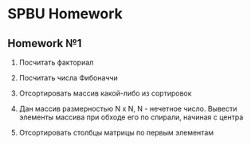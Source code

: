 # SPBU Homework

## Homework №1

1. Посчитать факториал

2. Посчитать числа Фибоначчи

3. Отсортировать массив какой-либо из сортировок

4. Дан массив размерностью N x N, N - нечетное число. Вывести элементы массива при обходе его по спирали, начиная с центра

5. Отсортировать столбцы матрицы по первым элементам
